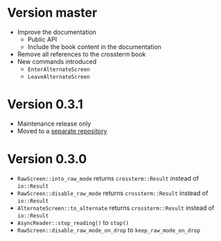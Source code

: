 # Version master

- Improve the documentation
  - Public API
  - Include the book content in the documentation
- Remove all references to the crossterm book
- New commands introduced
  - `EnterAlternateScreen`
  - `LeaveAlternateScreen`

# Version 0.3.1

- Maintenance release only
- Moved to a [separate repository](https://github.com/crossterm-rs/crossterm-cursor)

# Version 0.3.0

- `RawScreen::into_raw_mode` returns `crossterm::Result` instead of `io::Result`
- `RawScreen::disable_raw_mode` returns `crossterm::Result` instead of `io::Result`
- `AlternateScreen::to_alternate` returns `crossterm::Result` instead of `io::Result`
- `AsyncReader::stop_reading()` to `stop()`
- `RawScreen::disable_raw_mode_on_drop` to `keep_raw_mode_on_drop`
